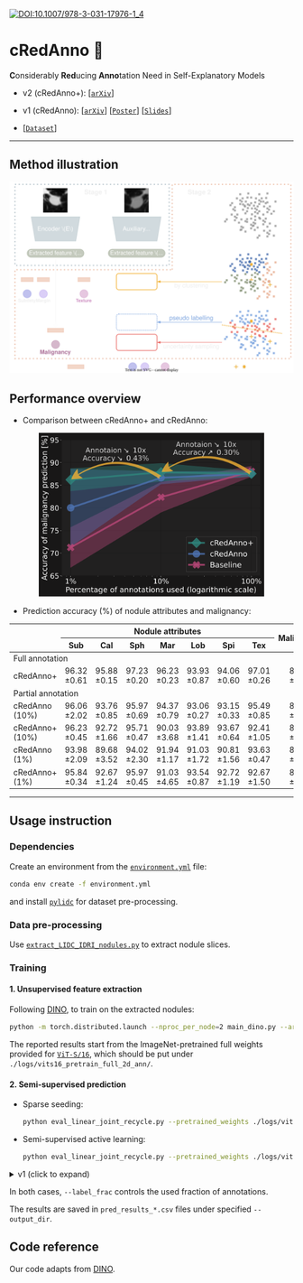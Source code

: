 [![DOI:10.1007/978-3-031-17976-1_4](https://img.shields.io/badge/DOI-10.1007%2F978--3--031--17976--1__4-AB132F.svg?style=flat)](https://doi.org/10.1007/978-3-031-17976-1_4)

# cRedAnno 🤏

**C**onsiderably **Red**ucing **Anno**tation Need in Self-Explanatory Models

- v2 (cRedAnno+): 
[[`arXiv`](https://arxiv.org/abs/2210.16097)] 

- v1 (cRedAnno):
[[`arXiv`](https://arxiv.org/abs/2206.13608)] 
[[`Poster`](https://ludles.github.io/assets/pdf/poster_credanno.pdf)] 
[[`Slides`](https://ludles.github.io/assets/pdf/slides_credanno_MICCAI2022.pdf)] 

- [[`Dataset`](https://wiki.cancerimagingarchive.net/display/Public/LIDC-IDRI)]

------

## Method illustration

<div align="center">
    <img src="./imgs/cRedAnno_plus_Intro_dark.svg" alt="cRedAnno_plus_Intro_dark" width="600px" />
</div>

## Performance overview

- Comparison between cRedAnno+ and cRedAnno:

<div align="center">
    <img src="./imgs/anno_reduce+.svg" alt="anno_reduce" width="400px" />
</div>

- Prediction accuracy (%) of nodule attributes and malignancy:

<table align="center" style="margin: 0px auto; text-align:center; vertical-align:middle" >
<thead>
  <tr>
    <th rowspan="2"></th>
    <th colspan="7" style="text-align:center;">Nodule attributes</th>
    <th rowspan="2">Malignancy</th>
  </tr>
  <tr>
    <th>Sub</th>
    <th>Cal</th>
    <th>Sph</th>
    <th>Mar</th>
    <th>Lob</th>
    <th>Spi</th>
    <th>Tex</th>
  </tr>
</thead>
<tbody>
  <tr>
    <td colspan="9" style="text-align:left;">Full annotation</td>
  </tr>
  <tr>
    <td style="text-align:left;">cRedAnno+</td>
    <td>96.32 ±0.61</td>
    <td>95.88 ±0.15</td>
    <td>97.23 ±0.20</td>
    <td>96.23 ±0.23</td>
    <td>93.93 ±0.87</td>
    <td>94.06 ±0.60</td>
    <td>97.01 ±0.26</td>
    <td style="text-align:center;">87.56 ±0.61</td>
  </tr>
  <tr>
    <td colspan="9" style="text-align:left;">Partial annotation</td>
  </tr>
  <tr>
    <td style="text-align:left;">cRedAnno (10%)</td>
    <td>96.06 ±2.02</td>
    <td>93.76 ±0.85</td>
    <td>95.97 ±0.69</td>
    <td>94.37 ±0.79</td>
    <td>93.06 ±0.27</td>
    <td>93.15 ±0.33</td>
    <td>95.49 ±0.85</td>
    <td style="text-align:center;">86.65 ±1.39</td>
  </tr>
  <tr>
    <td style="text-align:left;">cRedAnno+ (10%)</td>
    <td>96.23 ±0.45</td>
    <td>92.72 ±1.66</td>
    <td>95.71 ±0.47</td>
    <td>90.03 ±3.68</td>
    <td>93.89 ±1.41</td>
    <td>93.67 ±0.64</td>
    <td>92.41 ±1.05</td>
    <td style="text-align:center;">87.86 ±1.99</td>
  </tr>
  <tr>
    <td style="text-align:left;">cRedAnno (1%)</td>
    <td>93.98 ±2.09</td>
    <td>89.68 ±3.52</td>
    <td>94.02 ±2.30</td>
    <td>91.94 ±1.17</td>
    <td>91.03 ±1.72</td>
    <td>90.81 ±1.56</td>
    <td>93.63 ±0.47</td>
    <td style="text-align:center;">80.02 ±8.56</td>
  </tr>
  <tr>
    <td style="text-align:left;">cRedAnno+ (1%)</td>
    <td>95.84 ±0.34</td>
    <td>92.67 ±1.24</td>
    <td>95.97 ±0.45</td>
    <td>91.03 ±4.65</td>
    <td>93.54 ±0.87</td>
    <td>92.72 ±1.19</td>
    <td>92.67 ±1.50</td>
    <td style="text-align:center;">86.22 ±2.51</td>
  </tr>
</tbody>
</table>

------


## Usage instruction

### Dependencies

Create an environment from the [`environment.yml`](./environment.yml) file:
```bash
conda env create -f environment.yml
```
and install [`pylidc`](https://pylidc.github.io/) for dataset pre-processing.

### Data pre-processing

Use [`extract_LIDC_IDRI_nodules.py`](./extract_LIDC_IDRI_nodules.py) to extract nodule slices. 

### Training

#### 1. Unsupervised feature extraction

Following [DINO](https://github.com/facebookresearch/dino), to train on the extracted nodules:

```bash
python -m torch.distributed.launch --nproc_per_node=2 main_dino.py --arch vit_small --data_path /path_to_extracted_dir/Image/train --output_dir ./logs/vits16_pretrain_full_2d_ann --epochs 300
```

The reported results start from the ImageNet-pretrained full weights provided for [`ViT-S/16`](https://dl.fbaipublicfiles.com/dino/dino_deitsmall16_pretrain/dino_deitsmall16_pretrain_full_checkpoint.pth), which should be put under `./logs/vits16_pretrain_full_2d_ann/`.

#### 2. Semi-supervised prediction

- Sparse seeding:

    ```bash
    python eval_linear_joint_recycle.py --pretrained_weights ./logs/vits16_pretrain_full_2d_ann/checkpoint.pth --data_path /path_to_extracted_dir --output_dir ./logs/vits16_pretrain_full_2d_ann --label_frac 0.01 --lr 0.0005 --seed 42 --mode seed
    ```
- Semi-supervised active learning:

    ```bash
    python eval_linear_joint_recycle.py --pretrained_weights ./logs/vits16_pretrain_full_2d_ann/checkpoint.pth --data_path /path_to_extracted_dir --output_dir ./logs/vits16_pretrain_full_2d_ann --label_frac 0.1 --lr 0.0005 --seed 42 --mode boost
    ```

<details>
<summary>v1 (click to expand)</summary>
  
To train the predictors:

```bash
python eval_linear_joint.py --pretrained_weights ./logs/vits16_pretrain_full_2d_ann/checkpoint.pth --data_path /path_to_extracted_dir --output_dir ./logs/vits16_pretrain_full_2d_ann --label_frac 0.01
```

or use the k-NN classifiers:

```bash
python eval_knn_joint.py --pretrained_weights ./logs/vits16_pretrain_full_2d_ann/checkpoint.pth --data_path /path_to_extracted_dir --output_dir ./logs/vits16_pretrain_full_2d_ann --label_frac 0.01
```

</details>


In both cases, `--label_frac` controls the used fraction of annotations.

The results are saved in `pred_results_*.csv` files under specified `--output_dir`.



## Code reference

Our code adapts from [DINO](https://github.com/facebookresearch/dino).



